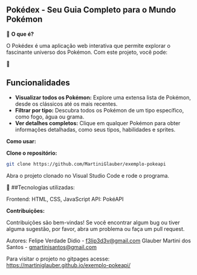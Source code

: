 ## Pokédex - Seu Guia Completo para o Mundo Pokémon

🎯 **O que é?**

O Pokédex é uma aplicação web interativa que permite explorar o fascinante universo dos Pokémon. Com este projeto, você pode:

🔮 
## Funcionalidades
* **Visualizar todos os Pokémon:** Explore uma extensa lista de Pokémon, desde os clássicos até os mais recentes.
* **Filtrar por tipo:** Descubra todos os Pokémon de um tipo específico, como fogo, água ou grama.
* **Ver detalhes completos:** Clique em qualquer Pokémon para obter informações detalhadas, como seus tipos, habilidades e sprites.

**Como usar:**

**Clone o repositório:**
   ```bash 
   git clone https://github.com/MartiniGlauber/exemplo-pokeapi
   ```
Abra o projeto clonado no Visual Studio Code e rode o programa.

💾 
##Tecnologias utilizadas:

Frontend: HTML, CSS, JavaScript
API: PokéAPI

**Contribuições:**

Contribuições são bem-vindas! Se você encontrar algum bug ou tiver alguma sugestão, por favor, abra um problema ou faça um pull request.

Autores: 
Felipe Verdade Didio -  f3lip3d3v@gmail.com
Glauber Martini dos Santos - gmartinisantos@gmail.com

Para visitar o projeto no gitpages acesse:
https://martiniglauber.github.io/exemplo-pokeapi/
